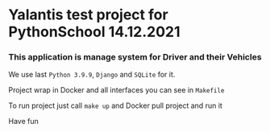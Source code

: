 # Yalantis test project for PythonSchool 14.12.2021

### This application is manage system for Driver and their Vehicles

We use last `Python 3.9.9`, `Django` and `SQLite` for it.

Project wrap in Docker and all interfaces you can see in `Makefile`

To run project just call `make up` and Docker pull project and run it

Have fun
